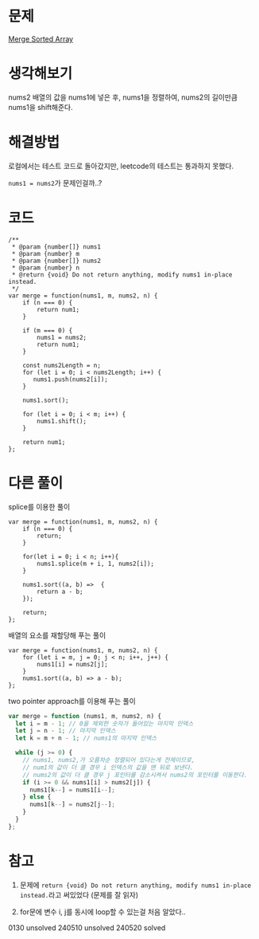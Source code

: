 # 문제

[Merge Sorted Array](https://leetcode.com/problems/merge-sorted-array/)

# 생각해보기

nums2 배열의 값을 nums1에 넣은 후, nums1을 정렬하여, nums2의 길이만큼 nums1을 shift해준다.

# 해결방법

로컬에서는 테스트 코드로 돌아갔지만, leetcode의 테스트는 통과하지 못했다.

`nums1 = nums2`가 문제인걸까..?

# 코드

```
/**
 * @param {number[]} nums1
 * @param {number} m
 * @param {number[]} nums2
 * @param {number} n
 * @return {void} Do not return anything, modify nums1 in-place instead.
 */
var merge = function(nums1, m, nums2, n) {
    if (n === 0) {
        return num1;
    }

    if (m === 0) {
        nums1 = nums2;
        return num1;
    }

    const nums2Length = n;
    for (let i = 0; i < nums2Length; i++) {
       nums1.push(nums2[i]);
    }

    nums1.sort();

    for (let i = 0; i < m; i++) {
        nums1.shift();
    }

    return num1;
};
```

# 다른 풀이

splice를 이용한 풀이

```
var merge = function(nums1, m, nums2, n) {
    if (n === 0) {
        return;
    }

    for(let i = 0; i < n; i++){
        nums1.splice(m + i, 1, nums2[i]);
    }

    nums1.sort((a, b) =>  {
        return a - b;
    });

    return;
};
```

배열의 요소를 재할당해 푸는 풀이

```
var merge = function(nums1, m, nums2, n) {
    for (let i = m, j = 0; j < n; i++, j++) {
        nums1[i] = nums2[j];
    }
    nums1.sort((a, b) => a - b);
};
```

two pointer approach를 이용해 푸는 풀이

```js
var merge = function (nums1, m, nums2, n) {
  let i = m - 1; // 0을 제외한 숫자가 들어있는 마지막 인덱스
  let j = n - 1; // 마지막 인덱스
  let k = m + n - 1; // nums1의 마지막 인덱스

  while (j >= 0) {
    // nums1, nums2,가 오름차순 정렬되어 있다는게 전제이므로,
    // num1의 값이 더 클 경우 i 인덱스의 값을 맨 뒤로 보낸다.
    // nums2의 값이 더 클 경우 j 포인터를 감소시켜서 nums2의 포인터를 이동한다.
    if (i >= 0 && nums1[i] > nums2[j]) {
      nums1[k--] = nums1[i--];
    } else {
      nums1[k--] = nums2[j--];
    }
  }
};
```

# 참고

1. 문제에 `return {void} Do not return anything, modify nums1 in-place instead.`라고 써있었다 (문제를 잘 읽자)

2. for문에 변수 i, j를 동시에 loop할 수 있는걸 처음 알았다..

0130 unsolved
240510 unsolved
240520 solved
